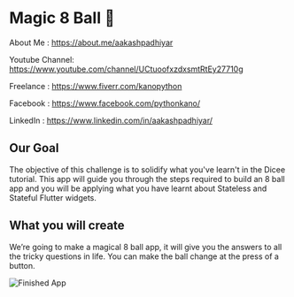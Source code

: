 

# Magic 8 Ball 🎱

About Me : https://about.me/aakashpadhiyar

Youtube Channel: https://www.youtube.com/channel/UCtuoofxzdxsmtRtEy27710g

Freelance : https://www.fiverr.com/kanopython

Facebook : https://www.facebook.com/pythonkano/

LinkedIn : https://www.linkedin.com/in/aakashpadhiyar/

## Our Goal

The objective of this challenge is to solidify what you've learn't in the Dicee tutorial. This app will guide you through the steps required to build an 8 ball app and you will be applying what you have learnt about Stateless and Stateful Flutter widgets.


## What you will create

We’re going to make a magical 8 ball app, it will give you the answers to all the tricky questions in life. You can make the ball change at the press of a button. 

![Finished App](https://github.com/londonappbrewery/Images/blob/master/8-ball-flutter-gif.gif)



